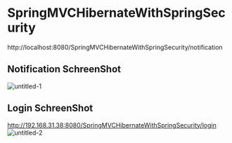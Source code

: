 # SpringMVCHibernateWithSpringSecurity
http://localhost:8080/SpringMVCHibernateWithSpringSecurity/notification
## Notification SchreenShot
![untitled-1](https://user-images.githubusercontent.com/6398101/33223722-59f19d9c-d188-11e7-9dd2-a9e1b444b9ec.png)
## Login SchreenShot
http://192.168.31.38:8080/SpringMVCHibernateWithSpringSecurity/login
![untitled-2](https://user-images.githubusercontent.com/6398101/33223762-d65fd182-d188-11e7-9cea-e91d7e5d2c17.png)
